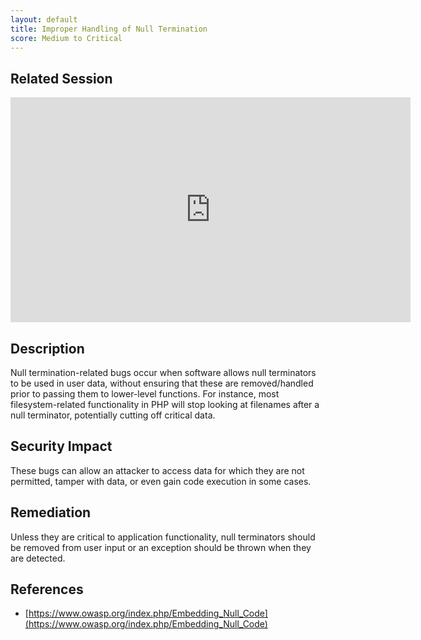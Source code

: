 ```yaml
---
layout: default
title: Improper Handling of Null Termination
score: Medium to Critical
---
```


Related Session
---------------

<div class="container">
	<iframe id="ytplayer" type="text/html" width="640" height="360" src="https://www.youtube-nocookie.com/embed/xCcVjgTbycM?rel=0&autoplay=0&origin={{ site.url }}" frameborder="0"></iframe>
</div>

Description
-----------

Null termination-related bugs occur when software allows null terminators to be used in user data, without ensuring that these are removed/handled prior to passing them to lower-level functions.  For instance, most filesystem-related functionality in PHP will stop looking at filenames after a null terminator, potentially cutting off critical data.

Security Impact
---------------

These bugs can allow an attacker to access data for which they are not permitted, tamper with data, or even gain code execution in some cases.

Remediation
-----------

Unless they are critical to application functionality, null terminators should be removed from user input or an exception should be thrown when they are detected.

References
----------

- [https://www.owasp.org/index.php/Embedding_Null_Code](https://www.owasp.org/index.php/Embedding_Null_Code)
